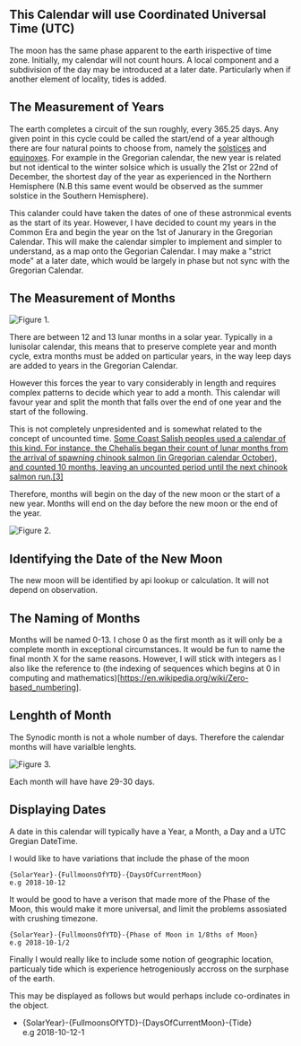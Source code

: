 ## This Calendar will use Coordinated Universal Time (UTC)

The moon has the same phase apparent to the earth irispective of time zone.  Initially, my calendar will not count hours.  A local component and a subdivision of the day may be introduced at a later date.  Particularly when if another element of locality, tides is added.

## The Measurement of Years

The earth completes a circuit of the sun roughly, every 365.25 days.  Any given point in this cycle could be called the start/end of a year although there are four natural points to choose from, namely the [solstices](https://en.wikipedia.org/wiki/Solstice) and [equinoxes](https://en.wikipedia.org/wiki/Equinox).  For example in the Gregorian calendar, the new year is related but not identical to the winter solsice which is usually the 21st or 22nd of December, the shortest day of the year as experienced in the Northern Hemisphere (N.B this same event would be observed as the summer solstice in the Southern Hemisphere).

This calander could have taken the dates of one of these astronmical events as the start of its year.  However, I have decided to count my years in the Common Era and begin the year on the 1st of Janurary in the Gregorian Calendar.  This will make the calendar simpler to implement and simpler to understand, as a map onto the Gegorian Calendar.  I may make a "strict mode" at a later date, which would be largely in phase but not sync with the Gregorian Calendar.

## The Measurement of Months

![Figure 1.](https://vectr.com/craigchamberlain11/d9InyNA1qX.svg?width=640&height=640&select=d1rjgmgOwa)

There are between 12 and 13 lunar months in a solar year.  Typically in a lunisolar calendar, this means that to preserve complete year and month cycle, extra months must be added on particular years, in the way leep days are added to years in the Gregorian Calendar.

However this forces the year to vary considerably in length and requires complex patterns to decide which year to add a month.  This calendar will favour year and split the month that falls over the end of one year and the start of the following.

This is not completely unpresidented and is somewhat related to the concept of uncounted time.  [Some Coast Salish peoples used a calendar of this kind. For instance, the Chehalis began their count of lunar months from the arrival of spawning chinook salmon (in Gregorian calendar October), and counted 10 months, leaving an uncounted period until the next chinook salmon run.[3]](https://en.wikipedia.org/wiki/Lunisolar_calendar#With_uncounted_time)

Therefore, months will begin on the day of the new moon or the start of a new year.  Months will end on the day before the new moon or the end of the year.

![Figure 2.](https://vectr.com/craigchamberlain11/d9InyNA1qX.svg?width=640&height=640&select=bUzavqqsE)

## Identifying the Date of the New Moon

The new moon will be identified by api lookup or calculation.  It will not depend on observation. 

## The Naming of Months

Months will be named 0-13.  I chose 0 as the first month as it will only be a complete month in exceptional circumstances.  It would be fun to name the final month X for the same reasons.  However, I will stick with integers as I also like the reference to (the indexing of sequences which begins at 0 in computing and mathematics)[https://en.wikipedia.org/wiki/Zero-based_numbering].

## Lenghth of Month
The Synodic month is not a whole number of days.  Therefore the calendar months will have varialble lenghts.

![Figure 3.](https://vectr.com/craigchamberlain11/d9InyNA1qX.svg?width=640&height=640&select=d9InyNA1qXpage0)

Each month will have have 29-30 days.

## Displaying Dates

A date in this calendar will typically have a Year, a Month, a Day and a UTC Gregian DateTime.

I would like to have variations that include the phase of the moon 

    {SolarYear}-{FullmoonsOfYTD}-{DaysOfCurrentMoon} 
    e.g 2018-10-12


It would be good to have a verison that made more of the Phase of the Moon, this would make it more universal, and limit the problems assosiated with crushing timezone.

    {SolarYear}-{FullmoonsOfYTD}-{Phase of Moon in 1/8ths of Moon}  
    e.g 2018-10-1/2
  
Finally I would really like to include some notion of geographic location, particualy tide which is experience hetrogeniously accross on the surphase of the earth.

This may be displayed as follows but would perhaps include co-ordinates in the object.

- {SolarYear}-{FullmoonsOfYTD}-{DaysOfCurrentMoon}-{Tide}  
  e.g 2018-10-12-1
